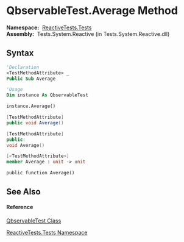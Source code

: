 # QbservableTest.Average Method

**Namespace:**  [ReactiveTests.Tests](ReactiveTests.Tests\ReactiveTests.Tests.md)  
**Assembly:**  Tests.System.Reactive (in Tests.System.Reactive.dll)

## Syntax

```vb
'Declaration
<TestMethodAttribute> _
Public Sub Average
```

```vb
'Usage
Dim instance As QbservableTest

instance.Average()
```

```csharp
[TestMethodAttribute]
public void Average()
```

```c++
[TestMethodAttribute]
public:
void Average()
```

```fsharp
[<TestMethodAttribute>]
member Average : unit -> unit 
```

```jscript
public function Average()
```

## See Also

#### Reference

[QbservableTest Class](QbservableTest\QbservableTest.md)

[ReactiveTests.Tests Namespace](ReactiveTests.Tests\ReactiveTests.Tests.md)




